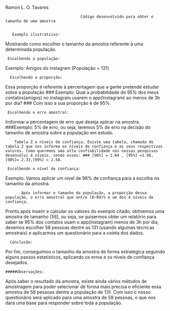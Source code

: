 Ramon L. O. Tavares
                                     
                                     Código desenvolvido para obter o tamanho de uma amostra


       Exemplo ilustratiivo:

Mostrando como escolher o tamanho da amostra referente à uma determinada população.

     Escolhendo a população:  
 Exemplo: Amigos do instagram [População = 131]

      Escolhendo a proporção:
 Essa proporção é referente à percentagem que a gente pretende estudar sobre a população ### Exemplo: Qual a probabilidade de 95% dos meus contatos(amigos) no instagram usarem o app(Instagram) ao menos de 3h por dia? ### Com isso a sua proporção é de 95%.

     Escolhendo o erro amostral:
Irnformar a percentagem de erro que deseja aplicar na amostra. ###Exemplo: 5% de erro, ou seja, teremos 5% de erro na decisão do tamanho de amostra sobre a população em estudo.

        Tabela Z e níveis de confiança. Existe uma tabela, chamada de tabela Z que nos informa os níveis de confiança e os seus respectivos valores. Como queremos uma alta confiabilidade nas nossas pesquisas desenvolvi 4 níveis, sendo esses: ### [90%] = 1.64 , [95%] =1.96,[98%]= 2.33,[99%] = 2.58.

     Escolhendo o nível de confiança:
Exemplo: Vamos aplicar um nível de 98% de confiança para a escolha no tamanho da amostra.

           Após informar o tamanho da população, a proporção dessa população, o erro amostral que entre (0~99)% e um dos 4 níveis de confiança.

   Pronto,após inserir e calcular os valores do exemplo citado, obtivemos uma amostra de tamanho [58], ou seja, se quisermos obter um relatório para saber se 95% dos contatos usam o app(Instagram) menos de 3h por dia, devemos escolher 58 pessoas dentre as 131 (usando algumas técnicas amostrais) e aplicarmos um questionário para a coleta dos dados.

      Conclusão:
Por fim, conseguimos o tamanho da amostra de forma estratégica seguindo alguns passos estatísticos, aplicando os erros e os níveis de confiança desejados.

    #####Observações: 
Após saber o resultado da amostra, existe ainda vários métodos de amostragem para poder selecionar de forma mais precisa e eficiente essa amostra de 58 pessoas dentre a população de 131. Com isso o nosso questionário será aplicado para uma amostra de 58 pessoas, o que nos dará uma base para responder sobre toda a população.
